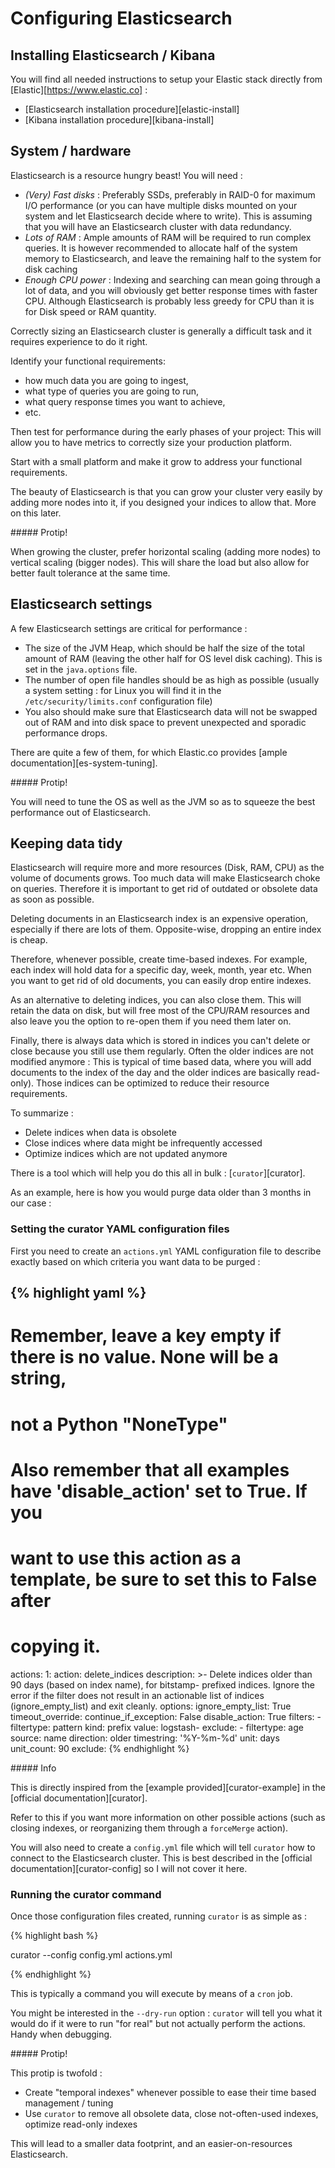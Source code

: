 # Configuring Elasticsearch

## Installing Elasticsearch / Kibana

You will find all needed instructions to setup your Elastic stack directly
from [Elastic][https://www.elastic.co] :

* [Elasticsearch installation procedure][elastic-install]
* [Kibana installation procedure][kibana-install]


## System / hardware

Elasticsearch is a resource hungry beast! You will need :

* *(Very) Fast disks* : Preferably SSDs, preferably in RAID-0 for maximum I/O
performance (or you can have multiple disks mounted on your system and let
Elasticsearch decide where to write). This is assuming that you will have an
Elasticsearch cluster with data redundancy.
* *Lots of RAM* : Ample amounts of RAM will be required to run complex queries. It
is however recommended to allocate half of the system memory to Elasticsearch,
and leave the remaining half to the system for disk caching
* *Enough CPU power* : Indexing and searching can mean going through a lot of data, and
you will obviously get better response times with faster CPU. Although
Elasticsearch is probably less greedy for CPU than it is for Disk speed or RAM
quantity.

Correctly sizing an Elasticsearch cluster is generally a difficult task and
it requires experience to do it right.

Identify your functional requirements: 

* how much data you are going to ingest,
* what type of queries you are going to run,
* what query response times you want to achieve, 
* etc.

Then test for performance during the early phases of your project: This will
allow you to have metrics to correctly size your production platform.

Start with a small platform and make it grow to address your functional
requirements.

The beauty of Elasticsearch is that you can grow your cluster very easily by
adding more nodes into it, if you designed your indices to allow that. More on
this later.

<div class="note protip no_toc">
##### Protip!

When growing the cluster, prefer horizontal scaling (adding more nodes) to
vertical scaling (bigger nodes). This will share the load but also allow for better
fault tolerance at the same time.
</div>

## Elasticsearch settings

A few Elasticsearch settings are critical for performance :

* The size of the JVM Heap, which should be half the size of the total amount
of RAM (leaving the other half for OS level disk caching). This is set in the `java.options` file.
* The number of open file handles should be as high as possible (usually a
system setting : for Linux you will find it in the `/etc/security/limits.conf`
configuration file)
* You also should make sure that Elasticsearch data will not be swapped out of
RAM and into disk space to prevent unexpected and sporadic performance drops.

There are quite a few of them, for which Elastic.co provides [ample documentation][es-system-tuning].

<div class="note protip no_toc">
##### Protip!

You will need to tune the OS as well as the JVM so as to squeeze the best
performance out of Elasticsearch.
</div>

## Keeping data tidy

Elasticsearch will require more and more resources (Disk, RAM, CPU) as the
volume of documents grows. Too much data will make Elasticsearch choke on
queries. Therefore it is important to get rid of outdated or obsolete data as
soon as possible.

Deleting documents in an Elasticsearch index is an expensive operation,
especially if there are lots of them. Opposite-wise, dropping an entire index
is cheap.

Therefore, whenever possible, create time-based indexes. For example, each
index will hold data for a specific day, week, month, year etc.
When you want to get rid of old documents, you can easily drop entire
indexes.

As an alternative to deleting indices, you can also close them. This will
retain the data on disk, but will free most of the CPU/RAM resources and also
leave you the option to re-open them if you need them later on.

Finally, there is always data which is stored in indices you can't delete or
close because you still use them regularly. Often the older indices are not
modified anymore : This is typical of time based data, where you will add
documents to the index of the day and the older indices are basically
read-only). Those indices can be optimized to reduce their resource requirements.

To summarize :

* Delete indices when data is obsolete
* Close indices where data might be infrequently accessed
* Optimize indices which are not updated anymore

There is a tool which will help you do this all in bulk : [`curator`][curator].

As an example, here is how you would purge data older than 3 months in our
case :

### Setting the curator YAML configuration files

First you need to create an `actions.yml` YAML configuration file to describe
exactly based on which criteria you want data to be purged :

{% highlight yaml %}
---
# Remember, leave a key empty if there is no value.  None will be a string,
# not a Python "NoneType"
#
# Also remember that all examples have 'disable_action' set to True.  If you
# want to use this action as a template, be sure to set this to False after
# copying it.
actions:
  1:
    action: delete_indices
    description: >-
      Delete indices older than 90 days (based on index name), for bitstamp-
      prefixed indices. Ignore the error if the filter does not result in an
      actionable list of indices (ignore_empty_list) and exit cleanly.
    options:
      ignore_empty_list: True
      timeout_override:
      continue_if_exception: False
      disable_action: True
    filters:
    - filtertype: pattern
      kind: prefix
      value: logstash-
      exclude:
    - filtertype: age
      source: name
      direction: older
      timestring: '%Y-%m-%d'
      unit: days
      unit_count: 90
      exclude:
{% endhighlight %}

<div class="note info">
##### Info

This is directly inspired from the [example provided][curator-example] in the
[official documentation][curator].

Refer to this if you want more information on other possible actions (such as
closing indexes, or reorganizing them through a `forceMerge` action).
</div>

You will also need to create a `config.yml` file which will tell `curator` how
to connect to the Elasticsearch cluster. This is best described in the
[official documentation][curator-config] so I will not cover it here.


### Running the curator command

Once those configuration files created, running `curator` is as simple as :

{% highlight bash %}

curator --config config.yml actions.yml

{% endhighlight %}

This is typically a command you will execute by means of a `cron` job.

You might be interested in the `--dry-run` option : `curator` will tell you
what it would do if it were to run "for real" but not actually perform the
actions. Handy when debugging.


<div class="note protip no_toc">
##### Protip!

This protip is twofold :

* Create "temporal indexes" whenever possible to ease their time based
management / tuning
* Use `curator` to remove all obsolete data, close not-often-used indexes,
optimize read-only indexes

This will lead to a smaller data footprint, and an easier-on-resources
Elasticsearch.
</div>
